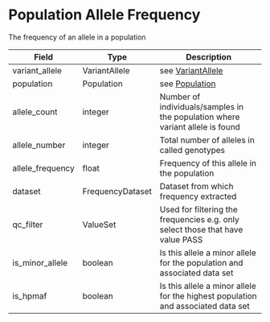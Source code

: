 # Population Allele Frequency

The frequency of an allele in a population

| Field             | Type            | Description
|-------------------|-----------------|---------------------
| variant_allele    | VariantAllele   | see [VariantAllele](./variant_allele.md)
| population        | Population      | see [Population](./population.md)
| allele_count      | integer         | Number of individuals/samples in the population where variant allele is found
| allele_number     | integer         | Total number of alleles in called genotypes
| allele_frequency  | float           | Frequency of this allele in the population
| dataset           | FrequencyDataset| Dataset from which frequency extracted
| qc_filter            | ValueSet        | Used for filtering the frequencies e.g. only select those that have value PASS
| is_minor_allele      | boolean         | Is this allele a minor allele for the population and associated data set
| is_hpmaf             | boolean         | Is this allele a minor allele for the highest population and associated data set















